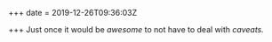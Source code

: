 +++
date = 2019-12-26T09:36:03Z

+++
Just once it would be _awesome_ to not have to deal with _caveats._